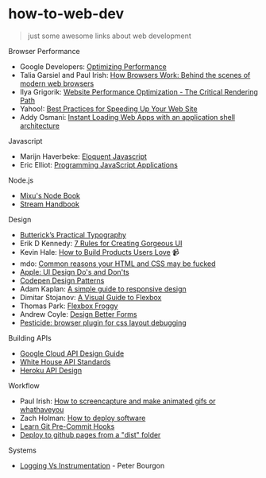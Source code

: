 # how-to-web-dev

> just some awesome links about web development

Browser Performance

* Google Developers: [Optimizing Performance](https://developers.google.com/web/fundamentals/performance/index?hl=en)
* Talia Garsiel and Paul Irish: [How Browsers Work: Behind the scenes of modern web browsers](http://www.html5rocks.com/en/tutorials/internals/howbrowserswork/#Introduction)
* Ilya Grigorik: [Website Performance Optimization - The Critical Rendering Path](https://www.udacity.com/course/ud884)
* Yahoo!: [Best Practices for Speeding Up Your Web Site](https://developer.yahoo.com/performance/rules.html)
* Addy Osmani: [Instant Loading Web Apps with an application shell architecture](https://medium.com/@addyosmani/instant-loading-web-apps-with-an-application-shell-architecture-7c0c2f10c73)

Javascript

* Marijn Haverbeke: [Eloquent Javascript](http://eloquentjavascript.net/)
* Eric Elliot: [Programming JavaScript Applications](https://ericelliottjs.com/product/programming-javascript-applications-paper-ebook-bundle/)

Node.js

* [Mixu's Node Book](http://book.mixu.net/node/)
* [Stream Handbook](https://github.com/substack/stream-handbook)

Design

* [Butterick’s Practical Typography](http://practicaltypography.com/)
* Erik D Kennedy: [7 Rules for Creating Gorgeous UI](https://medium.com/@erikdkennedy/7-rules-for-creating-gorgeous-ui-part-1-559d4e805cda)
* Kevin Hale: [How to Build Products Users Love](http://startupclass.samaltman.com/courses/lec07/) :video_camera:
* mdo: [Common reasons your HTML and CSS may be fucked](https://github.com/mdo/wtf-html-css)
* [Apple: UI Design Do's and Don'ts](https://developer.apple.com/design/tips/)
* [Codepen Design Patterns](http://codepen.io/patterns)
* Adam Kaplan: [A simple guide to responsive design](http://adamkaplan.me/grid)
* Dimitar Stojanov: [A Visual Guide to Flexbox](https://scotch.io/tutorials/a-visual-guide-to-css3-flexbox-properties)
* Thomas Park: [Flexbox Froggy](http://flexboxfroggy.com/)
* Andrew Coyle: [Design Better Forms](https://uxdesign.cc/design-better-forms-96fadca0f49c#.fmvs5nyro)
* [Pesticide: browser plugin for css layout debugging](http://pesticide.io/)

Building APIs
* [Google Cloud API Design Guide](https://cloud.google.com/apis/design)
* [White House API Standards](https://github.com/WhiteHouse/api-standards)
* [Heroku API Design](https://github.com/interagent/http-api-design)

Workflow
* Paul Irish: [How to screencapture and make animated gifs or whathaveyou](https://gist.github.com/paulirish/b6cf161009af0708315c)
* Zach Holman: [How to deploy software](https://zachholman.com/posts/deploying-software)
* [Learn Git Pre-Commit Hooks](https://github.com/dwyl/learn-pre-commit)
* [Deploy to github pages from a "dist" folder](https://gist.github.com/cobyism/4730490#gistcomment-1715927)

Systems
* [Logging Vs Instrumentation](https://peter.bourgon.org/blog/2016/02/07/logging-v-instrumentation.html) - Peter Bourgon
